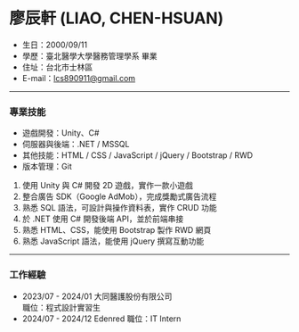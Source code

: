 # 廖辰軒 (LIAO, CHEN-HSUAN)
* 生日：2000/09/11
* 學歷：臺北醫學大學醫務管理學系 畢業
* 住址：台北市士林區
* E-mail：lcs890911@gmail.com
***
### 專業技能
* 遊戲開發：Unity、C#
* 伺服器與後端：.NET / MSSQL
* 其他技能：HTML / CSS / JavaScript / jQuery / Bootstrap / RWD
* 版本管理：Git

1. 使用 Unity 與 C# 開發 2D 遊戲，實作一款小遊戲
2. 整合廣告 SDK（Google AdMob），完成獎勵式廣告流程
3. 熟悉 SQL 語法，可設計與操作資料表，實作 CRUD 功能
4. 於 .NET 使用 C# 開發後端 API，並於前端串接
5. 熟悉 HTML、CSS，能使用 Bootstrap 製作 RWD 網頁
6. 熟悉 JavaScript 語法，能使用 jQuery 撰寫互動功能

***
### 工作經驗
* 2023/07 - 2024/01 大同醫護股份有限公司  
  職位：程式設計實習生
* 2024/07 - 2024/12 Edenred
  職位：IT Intern


